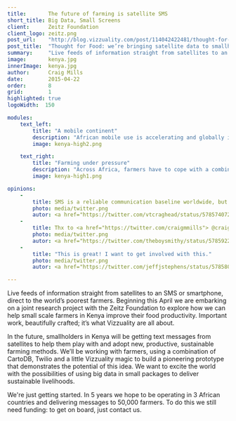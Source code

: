```yaml
---
title:       The future of farming is satellite SMS 
short_title: Big Data, Small Screens
client:      Zeitz Foundation
client_logo: zeitz.png
post_url:    "http://blog.vizzuality.com/post/114042422481/thought-for-food"
post_title:  "Thought for Food: we’re bringing satellite data to smallholders"
summary:     "Live feeds of information straight from satellites to an SMS or smartphone, direct to the world’s poorest farmers."
image:       kenya.jpg
innerImage:  kenya.jpg
author:      Craig Mills
date:        2015-04-22
order:       8
grid:        1
highlighted: true
logoWidth:  150

modules:
    text_left:
        title: "A mobile continent"
        description: "African mobile use is accelerating and globally it is anticipated that 4bn people will be using internet services through smartphones by 2020."
        image: kenya-high2.png

    text_right:
        title: "Farming under pressure"
        description: "Across Africa, farmers have to cope with a combination of pressures from climate change impacts, water availability, flooding, and destruction of plants, livestock and buildings from wildlife invasion."
        image: kenya-high1.png

opinions:
    -
        title: SMS is a reliable communication baseline worldwide, but it's still under-leveraged. <a href="http://bit.ly/ThoughtforFood">@Vizzuality has an idea </a>.
        photo: media/twitter.png
        autor: <a href="https://twitter.com/vtcraghead/status/578574072109465600"> Bill Morris </a>
    -
        title: Thx to <a href="https://twitter.com/craigmmills"> @craigmmills </a> for the headsup on that last tweet - very impressed with the work @Vizzuality
        photo: media/twitter.png
        autor: <a href="https://twitter.com/theboysmithy/status/578592282024247296"> Alan Smith </a>
    -
        title: "This is great! I want to get involved with this."
        photo: media/twitter.png
        autor: <a href="https://twitter.com/jeffjstephens/status/578580321387458562"> Jeff Stephens </a>

---
```


Live feeds of information straight from satellites to an SMS or smartphone, direct to the world’s poorest farmers. Beginning this April we are embarking on a joint research project with the Zeitz Foundation to explore how we can help small scale farmers in Kenya improve their food productivity. Important work, beautifully crafted; it’s what Vizzuality are all about.

In the future, smallholders in Kenya will be getting text messages from satellites to help them play with and adopt new, productive, sustainable farming methods. We’ll be working with farmers, using a combination of CartoDB, Twilio and a little Vizzuality magic to build a pioneering prototype that demonstrates the potential of this idea. We want to excite the world with the possibilities of using big data in small packages to deliver sustainable livelihoods.

We're just getting started. In 5 years we hope to be operating in 3 African countries and delivering messages to 50,000 farmers. To do this we still need funding: to get on board, just contact us.
